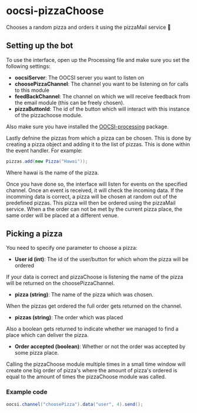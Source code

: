 # oocsi-pizzaChoose
Chooses a random pizza and orders it using the pizzaMail service 🍕

## Setting up the bot
To use the interface, open up the Processing file and make sure you set the following settings:

* **oocsiServer**: The OOCSI server you want to listen on 
* **choosePizzaChannel**: The channel you want to be listening on for calls to this module
* **feedBackChannel**: The channel on which we will receive feedback from the email module (this can be freely chosen).
* **pizzaButtonId**: The id of the button which will interact with this instance of the pizzachoose module.

Also make sure you have installed the [OOCSI-processing](https://github.com/iddi/oocsi-processing) package.

Lastly defnine the pizzas from which a pizza can be chosen.
This is done by creating a pizza object and adding it to the list of pizzas. This is done within the event handler. For example:

```java
pizzas.add(new Pizza("Hawai"));
```

Where hawai is the name of the pizza.



Once you have done so, the interface will listen for events on the specified channel. Once an event is received, it will check the incoming data. If the incomming data is correct, a pizza will be chosen at random out of the predefined pizzas. This pizza will then be ordered using the pizzaMail service. When a the order can not be met by the current pizza place, the same order will be placed at a different venue.

## Picking a pizza
You need to specify one parameter to choose a pizza:
* **User id (int)**: The id of the user/button for which whom the pizza will be ordered

If your data is correct and pizzaChoose is listening the name of the pizza will be returned on the choosePizzaChannel.
* **pizza (string)**: The name of the pizza which was chosen.

When the pizzas get ordered the full order gets returned on the channel.
* **pizzas (string)**: The order which was placed

Also a boolean gets returned to indicate whether we managed to find a place which can deliver the pizza.
* **Order accepted (boolean)**: Whether or not the order was accepted by some pizza place.


Calling the pizzaChoose module multiple times in a small time window will create one big order of pizza's where the amount of pizza's ordered is equal to the amount of times the pizzaChoose module was called.



### Example code
```java
oocsi.channel("choosePizza").data("user", 4).send();
```